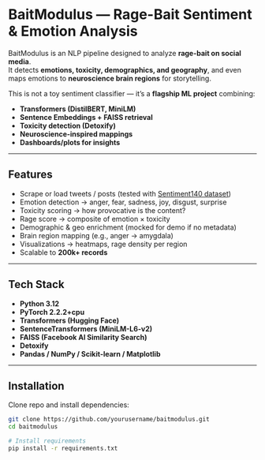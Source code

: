 #  BaitModulus — Rage-Bait Sentiment & Emotion Analysis

BaitModulus is an NLP pipeline designed to analyze **rage-bait on social media**.  
It detects **emotions, toxicity, demographics, and geography**, and even maps emotions to **neuroscience brain regions** for storytelling.  

This is not a toy sentiment classifier — it’s a **flagship ML project** combining:
- **Transformers (DistilBERT, MiniLM)**
- **Sentence Embeddings + FAISS retrieval**
- **Toxicity detection (Detoxify)**
- **Neuroscience-inspired mappings**
- **Dashboards/plots for insights**

---

##  Features
- Scrape or load tweets / posts (tested with [Sentiment140 dataset](https://www.kaggle.com/datasets/kazanova/sentiment140))
- Emotion detection → anger, fear, sadness, joy, disgust, surprise
- Toxicity scoring → how provocative is the content?
- Rage score → composite of emotion × toxicity
- Demographic & geo enrichment (mocked for demo if no metadata)
- Brain region mapping (e.g., anger → amygdala)
- Visualizations → heatmaps, rage density per region
- Scalable to **200k+ records**

---

##  Tech Stack
- **Python 3.12**
- **PyTorch 2.2.2+cpu**
- **Transformers (Hugging Face)**
- **SentenceTransformers (MiniLM-L6-v2)**
- **FAISS (Facebook AI Similarity Search)**
- **Detoxify**
- **Pandas / NumPy / Scikit-learn / Matplotlib**

---

##  Installation

Clone repo and install dependencies:

```bash
git clone https://github.com/yourusername/baitmodulus.git
cd baitmodulus

# Install requirements
pip install -r requirements.txt
